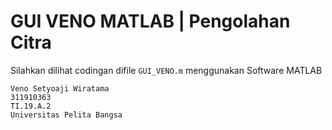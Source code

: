 # GUI VENO MATLAB | Pengolahan Citra 
Silahkan dilihat codingan difile `GUI_VENO.m` menggunakan Software MATLAB
```
Veno Setyoaji Wiratama
311910363
TI.19.A.2
Universitas Pelita Bangsa
```
